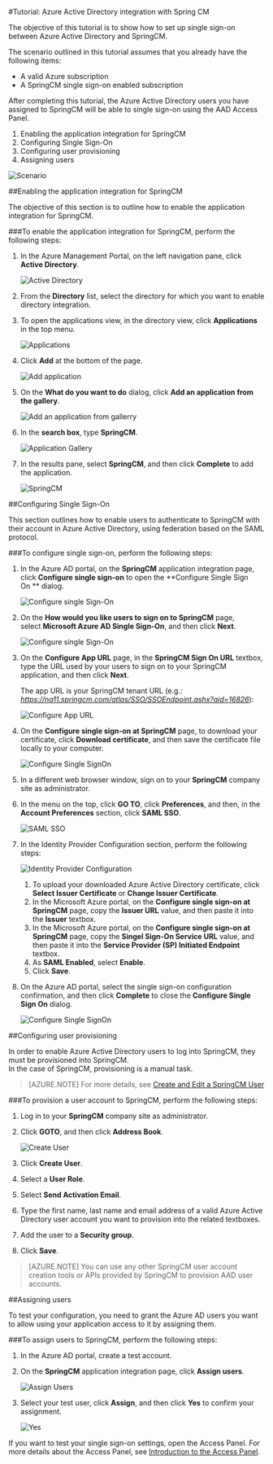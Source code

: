 <properties 
    pageTitle="Tutorial: Azure Active Directory integration with Spring CM | Microsoft Azure" 
    description="Learn how to use Spring CM with Azure Active Directory to enable single sign-on, automated provisioning, and more!" 
    services="active-directory" 
    authors="markusvi"  
    documentationCenter="na" 
    manager="stevenpo"/>
<tags 
    ms.service="active-directory" 
    ms.devlang="na" 
    ms.topic="article" 
    ms.tgt_pltfrm="na" 
    ms.workload="identity" 
    ms.date="10/22/2015" 
    ms.author="markvi" />

#Tutorial: Azure Active Directory integration with Spring CM
  
The objective of this tutorial is to show how to set up single sign-on between Azure Active Directory and SpringCM.
  
The scenario outlined in this tutorial assumes that you already have the following items:

-   A valid Azure subscription
-   A SpringCM single sign-on enabled subscription
  
After completing this tutorial, the Azure Active Directory users you have assigned to SpringCM will be able to single sign-on using the AAD Access Panel.

1.  Enabling the application integration for SpringCM
2.  Configuring Single Sign-On
3.  Configuring user provisioning
4.  Assigning users

![Scenario](./media/active-directory-saas-spring-cm-tutorial/IC797044.png "Scenario")

##Enabling the application integration for SpringCM
  
The objective of this section is to outline how to enable the application integration for SpringCM.

###To enable the application integration for SpringCM, perform the following steps:

1.  In the Azure Management Portal, on the left navigation pane, click **Active Directory**.

    ![Active Directory](./media/active-directory-saas-spring-cm-tutorial/IC700993.png "Active Directory")

2.  From the **Directory** list, select the directory for which you want to enable directory integration.

3.  To open the applications view, in the directory view, click **Applications** in the top menu.

    ![Applications](./media/active-directory-saas-spring-cm-tutorial/IC700994.png "Applications")

4.  Click **Add** at the bottom of the page.

    ![Add application](./media/active-directory-saas-spring-cm-tutorial/IC749321.png "Add application")

5.  On the **What do you want to do** dialog, click **Add an application from the gallery**.

    ![Add an application from gallerry](./media/active-directory-saas-spring-cm-tutorial/IC749322.png "Add an application from gallerry")

6.  In the **search box**, type **SpringCM**.

    ![Application Gallery](./media/active-directory-saas-spring-cm-tutorial/IC797045.png "Application Gallery")

7.  In the results pane, select **SpringCM**, and then click **Complete** to add the application.

    ![SpringCM](./media/active-directory-saas-spring-cm-tutorial/IC797046.png "SpringCM")

##Configuring Single Sign-On
  
This section outlines how to enable users to authenticate to SpringCM with their account in Azure Active Directory, using federation based on the SAML protocol.

###To configure single sign-on, perform the following steps:

1.  In the Azure AD portal, on the **SpringCM** application integration page, click **Configure single sign-on** to open the **Configure Single Sign On ** dialog.

    ![Configure single Sign-On](./media/active-directory-saas-spring-cm-tutorial/IC797047.png "Configure single Sign-On")

2.  On the **How would you like users to sign on to SpringCM** page, select **Microsoft Azure AD Single Sign-On**, and then click **Next**.

    ![Configure single Sign-On](./media/active-directory-saas-spring-cm-tutorial/IC797048.png "Configure single Sign-On")

3.  On the **Configure App URL** page, in the **SpringCM Sign On URL** textbox, type the URL used by your users to sign on to your SpringCM application, and then click **Next**. 

    The app URL is your SpringCM tenant URL (e.g.: *https://na11.springcm.com/atlas/SSO/SSOEndpoint.ashx?aid=16826*):

    ![Configure App URL](./media/active-directory-saas-spring-cm-tutorial/IC797049.png "Configure App URL")

4.  On the **Configure single sign-on at SpringCM** page, to download your certificate, click **Download certificate**, and then save the certificate file locally to your computer.

    ![Configure Single SignOn](./media/active-directory-saas-spring-cm-tutorial/IC797050.png "Configure Single SignOn")

5.  In a different web browser window, sign on to your **SpringCM** company site as administrator.

6.  In the menu on the top, click **GO TO**, click **Preferences**, and then, in the **Account Preferences** section, click **SAML SSO**.

    ![SAML SSO](./media/active-directory-saas-spring-cm-tutorial/IC797051.png "SAML SSO")

7.  In the Identity Provider Configuration section, perform the following steps:

    ![Identity Provider Configuration](./media/active-directory-saas-spring-cm-tutorial/IC797052.png "Identity Provider Configuration")

    1.  To upload your downloaded Azure Active Directory certificate, click **Select Issuer Certificate** or **Change Issuer Certificate**.
    2.  In the Microsoft Azure portal, on the **Configure single sign-on at SpringCM** page, copy the **Issuer URL** value, and then paste it into the **Issuer** textbox.
    3.  In the Microsoft Azure portal, on the **Configure single sign-on at SpringCM** page, copy the **Singel Sign-On Service URL** value, and then paste it into the **Service Provider (SP) Initiated Endpoint** textbox.
    4.  As **SAML Enabled**, select **Enable**.
    5.  Click **Save**.

8.  On the Azure AD portal, select the single sign-on configuration confirmation, and then click **Complete** to close the **Configure Single Sign On** dialog.

    ![Configure Single SignOn](./media/active-directory-saas-spring-cm-tutorial/IC797053.png "Configure Single SignOn")

##Configuring user provisioning
  
In order to enable Azure Active Directory users to log into SpringCM, they must be provisioned into SpringCM.  
In the case of SpringCM, provisioning is a manual task.

>[AZURE.NOTE] For more details, see [Create and Edit a SpringCM User](http://knowledge.springcm.com/create-and-edit-a-springcm-user)

###To provision a user account to SpringCM, perform the following steps:

1.  Log in to your **SpringCM** company site as administrator.

2.  Click **GOTO**, and then click **Address Book**.

    ![Create User](./media/active-directory-saas-spring-cm-tutorial/IC797054.png "Create User")

3.  Click **Create User**.

4.  Select a **User Role**.

5.  Select **Send Activation Email**.

6.  Type the first name, last name and email address of a valid Azure Active Directory user account you want to provision into the related textboxes.

7.  Add the user to a **Security group**.

8.  Click **Save**.

>[AZURE.NOTE] You can use any other SpringCM user account creation tools or APIs provided by SpringCM to provision AAD user accounts.

##Assigning users
  
To test your configuration, you need to grant the Azure AD users you want to allow using your application access to it by assigning them.

###To assign users to SpringCM, perform the following steps:

1.  In the Azure AD portal, create a test account.

2.  On the **SpringCM** application integration page, click **Assign users**.

    ![Assign Users](./media/active-directory-saas-spring-cm-tutorial/IC797055.png "Assign Users")

3.  Select your test user, click **Assign**, and then click **Yes** to confirm your assignment.

    ![Yes](./media/active-directory-saas-spring-cm-tutorial/IC767830.png "Yes")
  
If you want to test your single sign-on settings, open the Access Panel. For more details about the Access Panel, see [Introduction to the Access Panel](active-directory-saas-access-panel-introduction.md).




